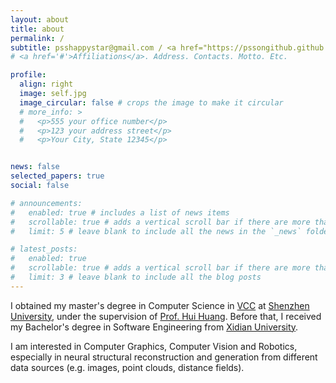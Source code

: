 ```yaml
---
layout: about
title: about
permalink: /
subtitle: psshappystar@gmail.com / <a href="https://pssongithub.github.io/assets/pdf/CV.pdf" target="_blank">CV</a>
# <a href='#'>Affiliations</a>. Address. Contacts. Motto. Etc.

profile:
  align: right
  image: self.jpg
  image_circular: false # crops the image to make it circular
  # more_info: >
  #   <p>555 your office number</p>
  #   <p>123 your address street</p>
  #   <p>Your City, State 12345</p>


news: false
selected_papers: true 
social: false 

# announcements:
#   enabled: true # includes a list of news items
#   scrollable: true # adds a vertical scroll bar if there are more than 3 news items
#   limit: 5 # leave blank to include all the news in the `_news` folder

# latest_posts:
#   enabled: true
#   scrollable: true # adds a vertical scroll bar if there are more than 3 new posts items
#   limit: 3 # leave blank to include all the blog posts
---
```


I obtained my master's degree in Computer Science in [VCC](https://vcc.tech/index.html) at [Shenzhen University](https://en.szu.edu.cn/), under the supervision of [Prof. Hui Huang](https://vcc.tech/~huihuang). Before that, I received my Bachelor's degree in Software Engineering from [Xidian University](https://en.xidian.edu.cn/).

I am interested in Computer Graphics, Computer Vision and Robotics, especially in neural structural reconstruction and generation from different data sources (e.g. images, point clouds, distance fields).
